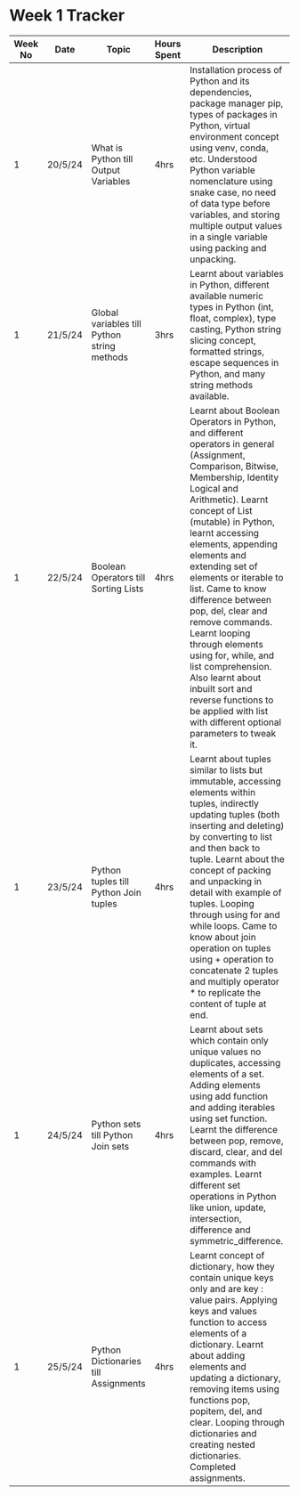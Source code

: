 # Week 1 Tracker

| Week No | Date      | Topic                                     | Hours Spent | Description                                                                                                                                                                                                          |
|---------|-----------|-------------------------------------------|-------------|----------------------------------------------------------------------------------------------------------------------------------------------------------------------------------------------------------------------|
| 1       | 20/5/24   | What is Python till Output Variables      | 4hrs        | Installation process of Python and its dependencies, package manager pip, types of packages in Python, virtual environment concept using venv, conda, etc. Understood Python variable nomenclature using snake case, no need of data type before variables, and storing multiple output values in a single variable using packing and unpacking. |
| 1       | 21/5/24   | Global variables till Python string methods | 3hrs        | Learnt about variables in Python, different available numeric types in Python (int, float, complex), type casting, Python string slicing concept, formatted strings, escape sequences in Python, and many string methods available.                          |
| 1       | 22/5/24   | Boolean Operators till Sorting Lists      | 4hrs        | Learnt about Boolean Operators in Python, and different operators in general (Assignment, Comparison, Bitwise, Membership, Identity Logical and Arithmetic). Learnt concept of List (mutable) in Python, learnt accessing elements, appending elements and extending set of elements or iterable to list. Came to know difference between pop, del, clear and remove commands. Learnt looping through elements using for, while, and list comprehension. Also learnt about inbuilt sort and reverse functions to be applied with list with different optional parameters to tweak it. |
| 1       | 23/5/24   | Python tuples till Python Join tuples     | 4hrs        | Learnt about tuples similar to lists but immutable, accessing elements within tuples, indirectly updating tuples (both inserting and deleting) by converting to list and then back to tuple. Learnt about the concept of packing and unpacking in detail with example of tuples. Looping through using for and while loops. Came to know about join operation on tuples using + operation to concatenate 2 tuples and multiply operator * to replicate the content of tuple at end. |
| 1       | 24/5/24   | Python sets till Python Join sets         | 4hrs        | Learnt about sets which contain only unique values no duplicates, accessing elements of a set. Adding elements using add function and adding iterables using set function. Learnt the difference between pop, remove, discard, clear, and del commands with examples. Learnt different set operations in Python like union, update, intersection, difference and symmetric_difference. |
| 1       | 25/5/24   | Python Dictionaries till Assignments      | 4hrs        | Learnt concept of dictionary, how they contain unique keys only and are key : value pairs. Applying keys and values function to access elements of a dictionary. Learnt about adding elements and updating a dictionary, removing items using functions pop, popitem, del, and clear. Looping through dictionaries and creating nested dictionaries. Completed assignments. |
